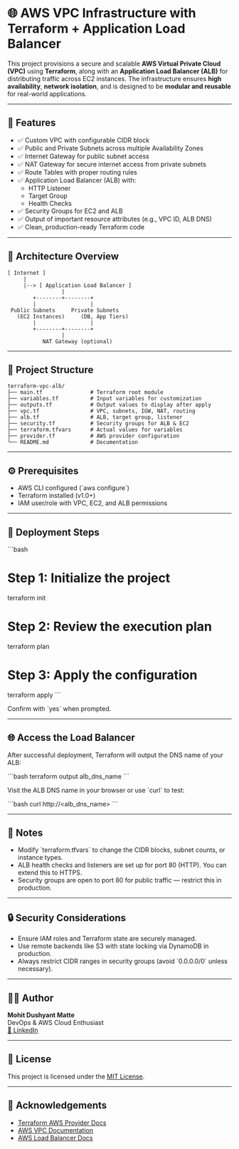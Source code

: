 # 🌐 AWS VPC Infrastructure with Terraform + Application Load Balancer

This project provisions a secure and scalable **AWS Virtual Private Cloud (VPC)** using **Terraform**, along with an **Application Load Balancer (ALB)** for distributing traffic across EC2 instances. The infrastructure ensures **high availability**, **network isolation**, and is designed to be **modular and reusable** for real-world applications.

---

## 🚀 Features

- ✅ Custom VPC with configurable CIDR block
- ✅ Public and Private Subnets across multiple Availability Zones
- ✅ Internet Gateway for public subnet access
- ✅ NAT Gateway for secure internet access from private subnets
- ✅ Route Tables with proper routing rules
- ✅ Application Load Balancer (ALB) with:
  - HTTP Listener
  - Target Group
  - Health Checks
- ✅ Security Groups for EC2 and ALB
- ✅ Output of important resource attributes (e.g., VPC ID, ALB DNS)
- ✅ Clean, production-ready Terraform code

---

## 🧱 Architecture Overview
```
[ Internet ]
     |
     |--> [ Application Load Balancer ]
                 |
        +--------+--------+
        |                 |
 Public Subnets     Private Subnets
   (EC2 Instances)     (DB, App Tiers)
        |                 |
        +--------+--------+
                 |
           NAT Gateway (optional)
```

---

## 📁 Project Structure

```
terraform-vpc-alb/
├── main.tf               # Terraform root module
├── variables.tf          # Input variables for customization
├── outputs.tf            # Output values to display after apply
├── vpc.tf                # VPC, subnets, IGW, NAT, routing
├── alb.tf                # ALB, target group, listener
├── security.tf           # Security groups for ALB & EC2
├── terraform.tfvars      # Actual values for variables
├── provider.tf           # AWS provider configuration
└── README.md             # Documentation
```

---


## ⚙️ Prerequisites

- AWS CLI configured (\`aws configure\`)
- Terraform installed (v1.0+)
- IAM user/role with VPC, EC2, and ALB permissions

---

## 🚀 Deployment Steps

\`\`\`bash
# Step 1: Initialize the project
terraform init

# Step 2: Review the execution plan
terraform plan

# Step 3: Apply the configuration
terraform apply
\`\`\`

Confirm with \`yes\` when prompted.

---

## 🌐 Access the Load Balancer

After successful deployment, Terraform will output the DNS name of your ALB:

\`\`\`bash
terraform output alb_dns_name
\`\`\`

Visit the ALB DNS name in your browser or use \`curl\` to test:

\`\`\`bash
curl http://<alb_dns_name>
\`\`\`

---

## 📌 Notes

- Modify \`terraform.tfvars\` to change the CIDR blocks, subnet counts, or instance types.
- ALB health checks and listeners are set up for port 80 (HTTP). You can extend this to HTTPS.
- Security groups are open to port 80 for public traffic — restrict this in production.

---

## 🔒 Security Considerations

- Ensure IAM roles and Terraform state are securely managed.
- Use remote backends like S3 with state locking via DynamoDB in production.
- Always restrict CIDR ranges in security groups (avoid \`0.0.0.0/0\` unless necessary).

---

## 👨‍💻 Author

**Mohit Dushyant Matte**  
DevOps & AWS Cloud Enthusiast  
[🔗 LinkedIn](https://www.linkedin.com/in/mohit-matte-a6496a240/)

---

## 📜 License

This project is licensed under the [MIT License](LICENSE).

---

## 🙌 Acknowledgements

- [Terraform AWS Provider Docs](https://registry.terraform.io/providers/hashicorp/aws/latest/docs)
- [AWS VPC Documentation](https://docs.aws.amazon.com/vpc/)
- [AWS Load Balancer Docs](https://docs.aws.amazon.com/elasticloadbalancing/latest/application/introduction.html)

